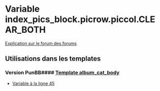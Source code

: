 # Variable index_pics_block.picrow.piccol.CLEAR_BOTH
[Explication sur le forum des forums](http://forum.forumactif.com/t294113-listing-des-variables#index_pics_block.picrow.piccol.CLEAR_BOTH)
## Utilisations dans les templates
### Version PunBB#### [Template album_cat_body](punbb/album_cat_body.md)
* [Variable à la ligne 45](../punbb/album_cat_body.tpl#L45)